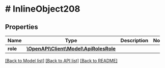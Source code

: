 # # InlineObject208

## Properties

Name | Type | Description | Notes
------------ | ------------- | ------------- | -------------
**role** | [**\OpenAPI\Client\Model\ApiRolesRole**](ApiRolesRole.md) |  |

[[Back to Model list]](../../README.md#models) [[Back to API list]](../../README.md#endpoints) [[Back to README]](../../README.md)
